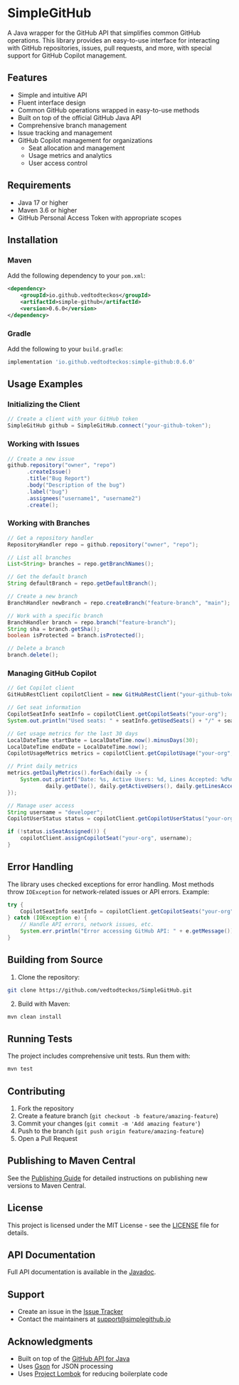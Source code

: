 # SimpleGitHub

A Java wrapper for the GitHub API that simplifies common GitHub operations. This library provides an easy-to-use interface for interacting with GitHub repositories, issues, pull requests, and more, with special support for GitHub Copilot management.

## Features
- Simple and intuitive API
- Fluent interface design
- Common GitHub operations wrapped in easy-to-use methods
- Built on top of the official GitHub Java API
- Comprehensive branch management
- Issue tracking and management
- GitHub Copilot management for organizations
  - Seat allocation and management
  - Usage metrics and analytics
  - User access control

## Requirements
- Java 17 or higher
- Maven 3.6 or higher
- GitHub Personal Access Token with appropriate scopes

## Installation

### Maven
Add the following dependency to your `pom.xml`:
```xml
<dependency>
    <groupId>io.github.vedtodteckos</groupId>
    <artifactId>simple-github</artifactId>
    <version>0.6.0</version>
</dependency>
```

### Gradle
Add the following to your `build.gradle`:
```groovy
implementation 'io.github.vedtodteckos:simple-github:0.6.0'
```

## Usage Examples

### Initializing the Client
```java
// Create a client with your GitHub token
SimpleGitHub github = SimpleGitHub.connect("your-github-token");
```

### Working with Issues
```java
// Create a new issue
github.repository("owner", "repo")
      .createIssue()
      .title("Bug Report")
      .body("Description of the bug")
      .label("bug")
      .assignees("username1", "username2")
      .create();
```

### Working with Branches
```java
// Get a repository handler
RepositoryHandler repo = github.repository("owner", "repo");

// List all branches
List<String> branches = repo.getBranchNames();

// Get the default branch
String defaultBranch = repo.getDefaultBranch();

// Create a new branch
BranchHandler newBranch = repo.createBranch("feature-branch", "main");

// Work with a specific branch
BranchHandler branch = repo.branch("feature-branch");
String sha = branch.getSha();
boolean isProtected = branch.isProtected();

// Delete a branch
branch.delete();
```

### Managing GitHub Copilot
```java
// Get Copilot client
GitHubRestClient copilotClient = new GitHubRestClient("your-github-token");

// Get seat information
CopilotSeatInfo seatInfo = copilotClient.getCopilotSeats("your-org");
System.out.println("Used seats: " + seatInfo.getUsedSeats() + "/" + seatInfo.getTotalSeats());

// Get usage metrics for the last 30 days
LocalDateTime startDate = LocalDateTime.now().minusDays(30);
LocalDateTime endDate = LocalDateTime.now();
CopilotUsageMetrics metrics = copilotClient.getCopilotUsage("your-org", startDate, endDate);

// Print daily metrics
metrics.getDailyMetrics().forEach(daily -> {
    System.out.printf("Date: %s, Active Users: %d, Lines Accepted: %d%n",
            daily.getDate(), daily.getActiveUsers(), daily.getLinesAccepted());
});

// Manage user access
String username = "developer";
CopilotUserStatus status = copilotClient.getCopilotUserStatus("your-org", username);

if (!status.isSeatAssigned()) {
    copilotClient.assignCopilotSeat("your-org", username);
}
```

## Error Handling
The library uses checked exceptions for error handling. Most methods throw `IOException` for network-related issues or API errors. Example:

```java
try {
    CopilotSeatInfo seatInfo = copilotClient.getCopilotSeats("your-org");
} catch (IOException e) {
    // Handle API errors, network issues, etc.
    System.err.println("Error accessing GitHub API: " + e.getMessage());
}
```

## Building from Source
1. Clone the repository:
```bash
git clone https://github.com/vedtodteckos/SimpleGitHub.git
```

2. Build with Maven:
```bash
mvn clean install
```

## Running Tests
The project includes comprehensive unit tests. Run them with:
```bash
mvn test
```

## Contributing
1. Fork the repository
2. Create a feature branch (`git checkout -b feature/amazing-feature`)
3. Commit your changes (`git commit -m 'Add amazing feature'`)
4. Push to the branch (`git push origin feature/amazing-feature`)
5. Open a Pull Request

## Publishing to Maven Central
See the [Publishing Guide](PUBLISHING.md) for detailed instructions on publishing new versions to Maven Central.

## License
This project is licensed under the MIT License - see the [LICENSE](LICENSE) file for details.

## API Documentation
Full API documentation is available in the [Javadoc](https://vedtodteckos.github.io/SimpleGitHub/apidocs/).

## Support
- Create an issue in the [Issue Tracker](https://github.com/vedtodteckos/SimpleGitHub/issues)
- Contact the maintainers at support@simplegithub.io

## Acknowledgments
- Built on top of the [GitHub API for Java](https://github-api.kohsuke.org/)
- Uses [Gson](https://github.com/google/gson) for JSON processing
- Uses [Project Lombok](https://projectlombok.org/) for reducing boilerplate code
